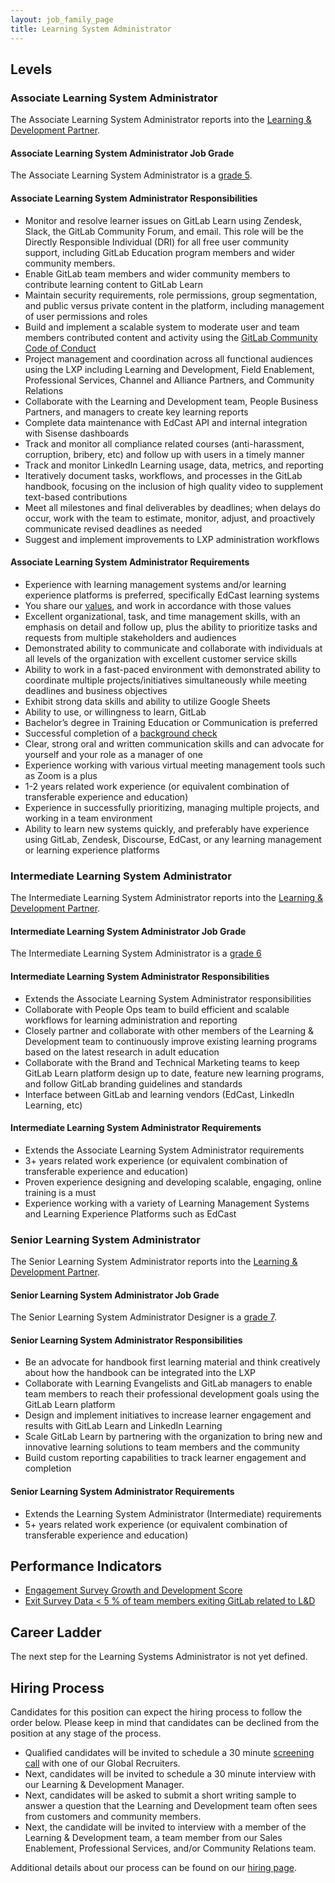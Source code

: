 ```yaml
---
layout: job_family_page
title: Learning System Administrator
---
```


## Levels

### Associate Learning System Administrator

The Associate Learning System Administrator reports into the [Learning & Development Partner](/job-families/people-ops/learning-development/#learning-and-development-partner). 

#### Associate Learning System Administrator Job Grade

The Associate Learning System Administrator is a [grade 5](/handbook/total-rewards/compensation/compensation-calculator/#gitlab-job-grades).

#### Associate Learning System Administrator Responsibilities

- Monitor and resolve learner issues on GitLab Learn using Zendesk, Slack, the GitLab Community Forum, and email. This role will be the Directly Responsible Individual (DRI) for all free user community support, including GitLab Education program members and wider community members.
- Enable GitLab team members and wider community members to contribute learning content to GitLab Learn
- Maintain security requirements, role permissions, group segmentation, and public versus private content in the platform, including management of user permissions and roles 
- Build and implement a scalable system to moderate user and team members contributed content and activity using the [GitLab Community Code of Conduct](/community/contribute/code-of-conduct/)
- Project management and coordination across all functional audiences using the LXP including Learning and Development, Field Enablement, Professional Services, Channel and Alliance Partners, and Community Relations
- Collaborate with the Learning and Development team, People Business Partners, and managers to create key learning reports
- Complete data maintenance with EdCast API and internal integration with Sisense dashboards 
- Track and monitor all compliance related courses (anti-harassment, corruption, bribery, etc) and follow up with users in a timely manner
- Track and monitor LinkedIn Learning usage, data, metrics, and reporting
- Iteratively document tasks, workflows, and processes in the GitLab handbook, focusing on the inclusion of high quality video to supplement text-based contributions
- Meet all milestones and final deliverables by deadlines; when delays do occur, work with the team to estimate, monitor, adjust, and proactively communicate revised deadlines as needed
- Suggest and implement improvements to LXP administration workflows

#### Associate Learning System Administrator Requirements

- Experience with learning management systems and/or learning experience platforms is preferred, specifically EdCast learning systems
- You share our [values](/handbook/values), and work in accordance with those values
- Excellent organizational, task, and time management skills, with an emphasis on detail and follow up, plus the ability to prioritize tasks and requests from multiple stakeholders and audiences
- Demonstrated ability to communicate and collaborate with individuals at all levels of the organization with excellent customer service skills
- Ability to work in a fast-paced environment with demonstrated ability to coordinate multiple projects/initiatives simultaneously while meeting deadlines and business objectives 
- Exhibit strong data skills and ability to utilize Google Sheets
- Ability to use, or willingness to learn, GitLab
- Bachelor’s degree in Training Education or Communication is preferred
- Successful completion of a [background check](/handbook/people-group/code-of-conduct/#background-checks)
- Clear, strong oral and written communication skills and can advocate for yourself and your role as a manager of one
- Experience working with various virtual meeting management tools such as Zoom is a plus
- 1-2 years related work experience (or equivalent combination of transferable experience and education)
- Experience in successfully prioritizing, managing multiple projects, and working in a team environment
- Ability to learn new systems quickly, and preferably have experience using GitLab, Zendesk, Discourse, EdCast, or any learning management or learning experience platforms

### Intermediate Learning System Administrator

The Intermediate Learning System Administrator reports into the [Learning & Development Partner](/job-families/people-ops/learning-development/#learning-and-development-partner). 

#### Intermediate Learning System Administrator Job Grade

The Intermediate Learning System Administrator is a [grade 6](/handbook/total-rewards/compensation/compensation-calculator/#gitlab-job-grades)

#### Intermediate Learning System Administrator Responsibilities

- Extends the Associate Learning System Administrator responsibilities 
- Collaborate with People Ops team to build efficient and scalable workflows for learning administration and reporting
- Closely partner and collaborate with other members of the Learning & Development team to continuously improve existing learning programs based on the latest research in adult education
- Collaborate with the Brand and Technical Marketing teams to keep GitLab Learn platform design up to date, feature new learning programs, and follow GitLab branding guidelines and standards
- Interface between GitLab and learning vendors (EdCast, LinkedIn Learning, etc)

#### Intermediate Learning System Administrator Requirements

- Extends the Associate Learning System Administrator requirements 
- 3+ years related work experience (or equivalent combination of transferable experience and education)
- Proven experience designing and developing scalable, engaging, online training is a must
- Experience working with a variety of Learning Management Systems and Learning Experience Platforms such as EdCast

### Senior Learning System Administrator

The Senior Learning System Administrator reports into the [Learning & Development Partner](/job-families/people-ops/learning-development/#learning-and-development-partner). 

#### Senior Learning System Administrator Job Grade

The Senior Learning System Administrator Designer is a [grade 7](/handbook/total-rewards/compensation/compensation-calculator/#gitlab-job-grades).

#### Senior Learning System Administrator Responsibilities

- Be an advocate for handbook first learning material and think creatively about how the handbook can be integrated into the LXP
- Collaborate with Learning Evangelists and GitLab managers to enable team members to reach their professional development goals using the GitLab Learn platform
- Design and implement initiatives to increase learner engagement and results with GitLab Learn and LinkedIn Learning
- Scale GitLab Learn by partnering with the organization to bring new and innovative learning solutions to team members and the community
- Build custom reporting capabilities to track learner engagement and completion

#### Senior Learning System Administrator Requirements

- Extends the Learning System Administrator (Intermediate) requirements 
- 5+ years related work experience (or equivalent combination of transferable experience and education)

## Performance Indicators 

- [Engagement Survey Growth and Development Score](https://about.gitlab.com/handbook/people-group/learning-and-development/#performance-indicators)
- [Exit Survey Data < 5 % of team members exiting GitLab related to L&D](https://about.gitlab.com/handbook/people-group/learning-and-development/#performance-indicators)

## Career Ladder

The next step for the Learning Systems Administrator is not yet defined.

## Hiring Process

Candidates for this position can expect the hiring process to follow the order below. Please keep in mind that candidates can be declined from the position at any stage of the process.

- Qualified candidates will be invited to schedule a 30 minute [screening call](/handbook/hiring/interviewing/#screening-call) with one of our Global Recruiters.
- Next, candidates will be invited to schedule a 30 minute interview with our Learning & Development Manager. 
- Next, candidates will be asked to submit a short writing sample to answer a question that the Learning and Development team often sees from customers and community members.
- Next, the candidate will be invited to interview with a member of the Learning & Development team, a team member from our Sales Enablement, Professional Services, and/or Community Relations team. 

Additional details about our process can be found on our [hiring page](/handbook/hiring/).
